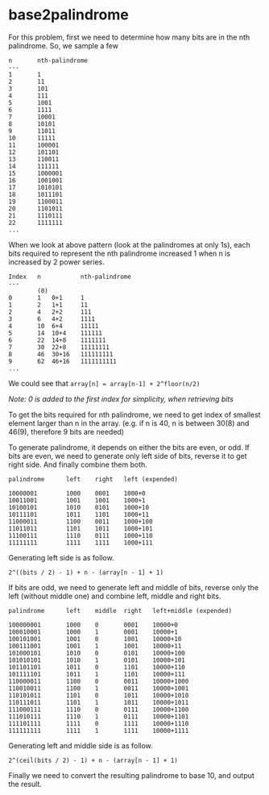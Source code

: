 # base2palindrome

For this problem, first we need to determine how many bits are in the nth palindrome. So, we sample a few

```
n       nth-palindrome
---
1       1
2       11
3       101
4       111
5       1001
6       1111
7       10001
8       10101
9       11011
10      11111
11      100001
12      101101
13      110011
14      111111
15      1000001
16      1001001
17      1010101
18      1011101
19      1100011
20      1101011
21      1110111
22      1111111
...
```

When we look at above pattern (look at the palindromes at only 1s), each bits required to represent the nth palindrome increased 1 when n is increased by 2 power series.

```
Index   n           nth-palindrome
---
        (0)
0       1   0+1     1
1       2   1+1     11
2       4   2+2     111
3       6   4+2     1111
4       10  6+4     11111
5       14  10+4    111111
6       22  14+8    1111111
7       30  22+8    11111111
8       46  30+16   111111111
9       62  46+16   1111111111
...
```

We could see that `array[n] = array[n-1] + 2^floor(n/2)`

_Note: 0 is added to the first index for simplicity, when retrieving bits_

To get the bits required for nth palindrome, we need to get index of smallest element larger than n in the array. (e.g. if n is 40, n is between 30(8) and 46(9), therefore 9 bits are needed)

To generate palindrome, it depends on either the bits are even, or odd. If bits are even, we need to generate only left side of bits, reverse it to get right side. And finally combine them both.

```
palindrome      left    right   left (expended)

10000001        1000    0001    1000+0
10011001        1001    1001    1000+1
10100101        1010    0101    1000+10
10111101        1011    1101    1000+11
11000011        1100    0011    1000+100
11011011        1101    1011    1000+101
11100111        1110    0111    1000+110
11111111        1111    1111    1000+111
```

Generating left side is as follow.
```
2^((bits / 2) - 1) + n - (array[n - 1] + 1)
```

If bits are odd, we need to generate left and middle of bits, reverse only the left (without middle one) and combine left, middle and right bits.

```
palindrome      left    middle  right   left+middle (expended)

100000001       1000    0       0001    10000+0
100010001       1000    1       0001    10000+1
100101001       1001    0       1001    10000+10
100111001       1001    1       1001    10000+11
101000101       1010    0       0101    10000+100
101010101       1010    1       0101    10000+101
101101101       1011    0       1101    10000+110
101111101       1011    1       1101    10000+111
110000011       1100    0       0011    10000+1000
110010011       1100    1       0011    10000+1001
110101011       1101    0       1011    10000+1010
110111011       1101    1       1011    10000+1011
111000111       1110    0       0111    10000+1100
111010111       1110    1       0111    10000+1101
111101111       1111    0       1111    10000+1110
111111111       1111    1       1111    10000+1111
```

Generating left and middle side is as follow.
```
2^(ceil(bits / 2) - 1) + n - (array[n - 1] + 1)
```

Finally we need to convert the resulting palindrome to base 10, and output the result.
